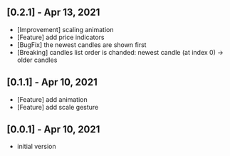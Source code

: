 ## [0.2.1] - Apr 13, 2021

* [Improvement] scaling animation
* [Feature] add price indicators
* [BugFix] the newest candles are shown first
* [Breaking] candles list order is chanded: newest candle (at index 0) -> older candles

## [0.1.1] - Apr 10, 2021

* [Feature] add animation
* [Feature] add scale gesture

## [0.0.1] - Apr 10, 2021

* initial version

